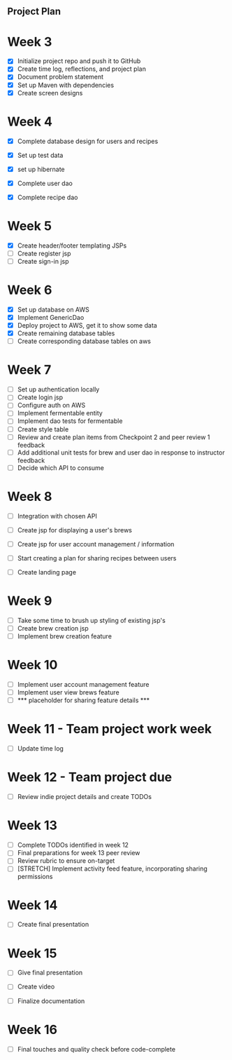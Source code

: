 ## Project Plan

# Week 3

- [x] Initialize project repo and push it to GitHub
- [x] Create time log, reflections, and project plan
- [x] Document problem statement
- [x] Set up Maven with dependencies
- [x] Create screen designs

# Week 4
- [x] Complete database design for users and recipes
- [x] Set up test data
- [x] set up hibernate
- [x] Complete user dao
- [x] Complete recipe dao


# Week 5
- [x] Create header/footer templating JSPs
- [ ] Create register jsp
- [ ] Create sign-in jsp

# Week 6
- [x] Set up database on AWS
- [x] Implement GenericDao
- [x] Deploy project to AWS, get it to show some data
- [x] Create remaining database tables
- [ ] Create corresponding database tables on aws

# Week 7
- [ ] Set up authentication locally
- [ ] Create login jsp
- [ ] Configure auth on AWS
- [ ] Implement fermentable entity
- [ ] Implement dao tests for fermentable
- [ ] Create style table
- [ ] Review and create plan items from Checkpoint 2 and peer review 1 feedback
- [ ] Add additional unit tests for brew and user dao in response to instructor feedback 
- [ ] Decide which API to consume

# Week 8
- [ ] Integration with chosen API
- [ ] Create jsp for displaying a user's brews
- [ ] Create jsp for user account management / information
- [ ] Start creating a plan for sharing recipes between users
- [ ] Create landing page


# Week 9
- [ ] Take some time to brush up styling of existing jsp's
- [ ] Create brew creation jsp
- [ ] Implement brew creation feature

# Week 10
- [ ] Implement user account management feature
- [ ] Implement user view brews feature
- [ ] *** placeholder for sharing feature details ***

# Week 11 - Team project work week
- [ ] Update time log


# Week 12 - Team project due
- [ ] Review indie project details and create TODOs


# Week 13
- [ ] Complete TODOs identified in week 12
- [ ] Final preparations for week 13 peer review
- [ ] Review rubric to ensure on-target
- [ ] [STRETCH] Implement activity feed feature, incorporating sharing permissions

# Week 14
- [ ] Create final presentation


# Week 15
- [ ] Give final presentation
- [ ] Create video
- [ ] Finalize documentation


# Week 16
- [ ] Final touches and quality check before code-complete
